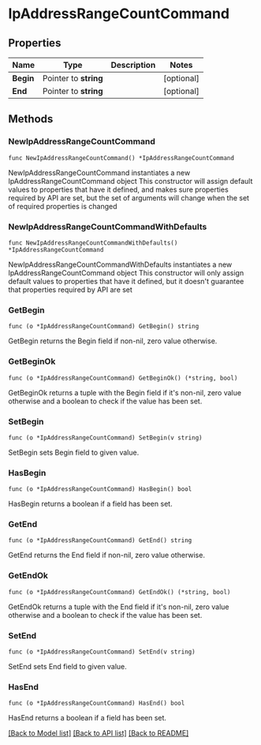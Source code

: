 # IpAddressRangeCountCommand

## Properties

Name | Type | Description | Notes
------------ | ------------- | ------------- | -------------
**Begin** | Pointer to **string** |  | [optional] 
**End** | Pointer to **string** |  | [optional] 

## Methods

### NewIpAddressRangeCountCommand

`func NewIpAddressRangeCountCommand() *IpAddressRangeCountCommand`

NewIpAddressRangeCountCommand instantiates a new IpAddressRangeCountCommand object
This constructor will assign default values to properties that have it defined,
and makes sure properties required by API are set, but the set of arguments
will change when the set of required properties is changed

### NewIpAddressRangeCountCommandWithDefaults

`func NewIpAddressRangeCountCommandWithDefaults() *IpAddressRangeCountCommand`

NewIpAddressRangeCountCommandWithDefaults instantiates a new IpAddressRangeCountCommand object
This constructor will only assign default values to properties that have it defined,
but it doesn't guarantee that properties required by API are set

### GetBegin

`func (o *IpAddressRangeCountCommand) GetBegin() string`

GetBegin returns the Begin field if non-nil, zero value otherwise.

### GetBeginOk

`func (o *IpAddressRangeCountCommand) GetBeginOk() (*string, bool)`

GetBeginOk returns a tuple with the Begin field if it's non-nil, zero value otherwise
and a boolean to check if the value has been set.

### SetBegin

`func (o *IpAddressRangeCountCommand) SetBegin(v string)`

SetBegin sets Begin field to given value.

### HasBegin

`func (o *IpAddressRangeCountCommand) HasBegin() bool`

HasBegin returns a boolean if a field has been set.

### GetEnd

`func (o *IpAddressRangeCountCommand) GetEnd() string`

GetEnd returns the End field if non-nil, zero value otherwise.

### GetEndOk

`func (o *IpAddressRangeCountCommand) GetEndOk() (*string, bool)`

GetEndOk returns a tuple with the End field if it's non-nil, zero value otherwise
and a boolean to check if the value has been set.

### SetEnd

`func (o *IpAddressRangeCountCommand) SetEnd(v string)`

SetEnd sets End field to given value.

### HasEnd

`func (o *IpAddressRangeCountCommand) HasEnd() bool`

HasEnd returns a boolean if a field has been set.


[[Back to Model list]](../README.md#documentation-for-models) [[Back to API list]](../README.md#documentation-for-api-endpoints) [[Back to README]](../README.md)


